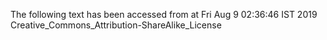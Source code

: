 The following text has been accessed from at Fri Aug 9 02:36:46 IST 2019
Creative_Commons_Attribution-ShareAlike_License
